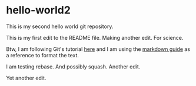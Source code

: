 # hello-world2
This is my second hello world git repository.

This is my first edit to the README file.
Making another edit. For science.

Btw, I am following Git's tutorial [here](https://docs.github.com/en/get-started/quickstart/hello-world) and I am using the [markdown guide](https://www.markdownguide.org/cheat-sheet/) as a reference to format the text.

I am testing rebase.
And possibly squash.
Another edit.


Yet another edit.
